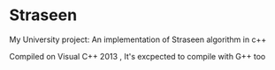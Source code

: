 # Straseen
My University project: An implementation of Straseen algorithm in c++

Compiled on Visual C++ 2013 , It's excpected to compile with G++ too
